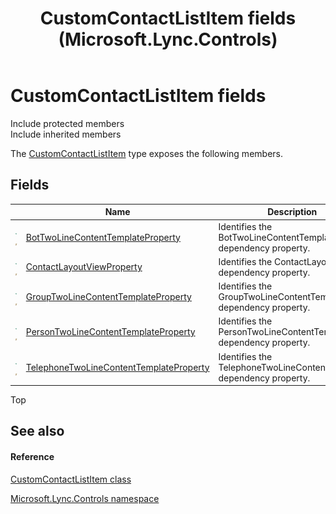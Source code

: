 ﻿---
title: CustomContactListItem fields (Microsoft.Lync.Controls)
TOCTitle: CustomContactListItem fields
ms:assetid: Fields.T:Microsoft.Lync.Controls.CustomContactListItem_DI_3_UC_OCS14MrefLyncWPF
ms:mtpsurl: https://msdn.microsoft.com/en-us/library/microsoft.lync.controls.customcontactlistitem_di_3_uc_ocs14mreflyncwpf_fields(v=office.15)
ms:contentKeyID: 48598742
ms.date: 07/28/2014
mtps_version: v=office.15
---

# CustomContactListItem fields

Include protected members  
Include inherited members  

The [CustomContactListItem](customcontactlistitem-class-microsoft-lync-controls_1.md) type exposes the following members.

## Fields

<table>
<thead>
<tr class="header">
<th> </th>
<th>Name</th>
<th>Description</th>
</tr>
</thead>
<tbody>
<tr class="odd">
<td><img src="images/Hh380180.pubfield(Office.15).gif" title="Public field" alt="Public field" /><img src="images/Hh365030.static(Office.15).gif" title="Static member" alt="Static member" /></td>
<td><a href="customcontactlistitem-bottwolinecontenttemplateproperty-field-microsoft-lync-controls_1.md">BotTwoLineContentTemplateProperty</a></td>
<td>Identifies the BotTwoLineContentTemplate dependency property.</td>
</tr>
<tr class="even">
<td><img src="images/Hh380180.pubfield(Office.15).gif" title="Public field" alt="Public field" /><img src="images/Hh365030.static(Office.15).gif" title="Static member" alt="Static member" /></td>
<td><a href="customcontactlistitem-contactlayoutviewproperty-field-microsoft-lync-controls_1.md">ContactLayoutViewProperty</a></td>
<td>Identifies the ContactLayoutView dependency property.</td>
</tr>
<tr class="odd">
<td><img src="images/Hh380180.pubfield(Office.15).gif" title="Public field" alt="Public field" /><img src="images/Hh365030.static(Office.15).gif" title="Static member" alt="Static member" /></td>
<td><a href="customcontactlistitem-grouptwolinecontenttemplateproperty-field-microsoft-lync-controls_1.md">GroupTwoLineContentTemplateProperty</a></td>
<td>Identifies the GroupTwoLineContentTemplate dependency property.</td>
</tr>
<tr class="even">
<td><img src="images/Hh380180.pubfield(Office.15).gif" title="Public field" alt="Public field" /><img src="images/Hh365030.static(Office.15).gif" title="Static member" alt="Static member" /></td>
<td><a href="customcontactlistitem-persontwolinecontenttemplateproperty-field-microsoft-lync-controls_1.md">PersonTwoLineContentTemplateProperty</a></td>
<td>Identifies the PersonTwoLineContentTemplate dependency property.</td>
</tr>
<tr class="odd">
<td><img src="images/Hh380180.pubfield(Office.15).gif" title="Public field" alt="Public field" /><img src="images/Hh365030.static(Office.15).gif" title="Static member" alt="Static member" /></td>
<td><a href="customcontactlistitem-telephonetwolinecontenttemplateproperty-field-microsoft-lync-controls_1.md">TelephoneTwoLineContentTemplateProperty</a></td>
<td>Identifies the TelephoneTwoLineContentTemplate dependency property.</td>
</tr>
</tbody>
</table>


Top

## See also

#### Reference

[CustomContactListItem class](customcontactlistitem-class-microsoft-lync-controls_1.md)

[Microsoft.Lync.Controls namespace](microsoft-lync-controls-namespace_1.md)

